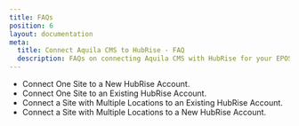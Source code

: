 ```yaml
---
title: FAQs
position: 6
layout: documentation
meta:
  title: Connect Aquila CMS to HubRise - FAQ
  description: FAQs on connecting Aquila CMS with HubRise for your EPOS to work with other apps as a cohesive whole. Connect apps and synchronise your data.
---
```


[comment]: # 'FAQs to create'

- Connect One Site to a New HubRise Account.
- <Link to="/apps/aquila/faqs/connect-site-to-existing-hubrise-account/">Connect One Site to an Existing HubRise Account.</Link>
- <Link to="/apps/aquila/faqs/connect-site-with-multiple-locations-to-existing-hubrise-account/">Connect a Site with Multiple Locations to an Existing HubRise Account.</Link>
- Connect a Site with Multiple Locations to a New HubRise Account.
